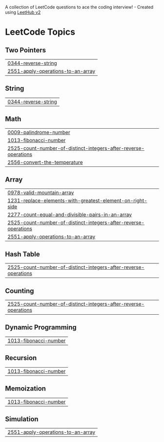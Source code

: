 A collection of LeetCode questions to ace the coding interview! - Created using [LeetHub v2](https://github.com/arunbhardwaj/LeetHub-2.0)
<!---LeetCode Topics Start-->
# LeetCode Topics
## Two Pointers
|  |
| ------- |
| [0344-reverse-string](https://github.com/EBNyame/LeetCode/tree/master/0344-reverse-string) |
| [2551-apply-operations-to-an-array](https://github.com/EBNyame/LeetCode/tree/master/2551-apply-operations-to-an-array) |
## String
|  |
| ------- |
| [0344-reverse-string](https://github.com/EBNyame/LeetCode/tree/master/0344-reverse-string) |
## Math
|  |
| ------- |
| [0009-palindrome-number](https://github.com/EBNyame/LeetCode/tree/master/0009-palindrome-number) |
| [1013-fibonacci-number](https://github.com/EBNyame/LeetCode/tree/master/1013-fibonacci-number) |
| [2525-count-number-of-distinct-integers-after-reverse-operations](https://github.com/EBNyame/LeetCode/tree/master/2525-count-number-of-distinct-integers-after-reverse-operations) |
| [2556-convert-the-temperature](https://github.com/EBNyame/LeetCode/tree/master/2556-convert-the-temperature) |
## Array
|  |
| ------- |
| [0978-valid-mountain-array](https://github.com/EBNyame/LeetCode/tree/master/0978-valid-mountain-array) |
| [1231-replace-elements-with-greatest-element-on-right-side](https://github.com/EBNyame/LeetCode/tree/master/1231-replace-elements-with-greatest-element-on-right-side) |
| [2277-count-equal-and-divisible-pairs-in-an-array](https://github.com/EBNyame/LeetCode/tree/master/2277-count-equal-and-divisible-pairs-in-an-array) |
| [2525-count-number-of-distinct-integers-after-reverse-operations](https://github.com/EBNyame/LeetCode/tree/master/2525-count-number-of-distinct-integers-after-reverse-operations) |
| [2551-apply-operations-to-an-array](https://github.com/EBNyame/LeetCode/tree/master/2551-apply-operations-to-an-array) |
## Hash Table
|  |
| ------- |
| [2525-count-number-of-distinct-integers-after-reverse-operations](https://github.com/EBNyame/LeetCode/tree/master/2525-count-number-of-distinct-integers-after-reverse-operations) |
## Counting
|  |
| ------- |
| [2525-count-number-of-distinct-integers-after-reverse-operations](https://github.com/EBNyame/LeetCode/tree/master/2525-count-number-of-distinct-integers-after-reverse-operations) |
## Dynamic Programming
|  |
| ------- |
| [1013-fibonacci-number](https://github.com/EBNyame/LeetCode/tree/master/1013-fibonacci-number) |
## Recursion
|  |
| ------- |
| [1013-fibonacci-number](https://github.com/EBNyame/LeetCode/tree/master/1013-fibonacci-number) |
## Memoization
|  |
| ------- |
| [1013-fibonacci-number](https://github.com/EBNyame/LeetCode/tree/master/1013-fibonacci-number) |
## Simulation
|  |
| ------- |
| [2551-apply-operations-to-an-array](https://github.com/EBNyame/LeetCode/tree/master/2551-apply-operations-to-an-array) |
<!---LeetCode Topics End-->
